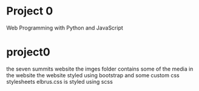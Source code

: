 # Project 0

Web Programming with Python and JavaScript


# project0

the seven summits website
the imges folder contains some of the media in the website
the website styled using bootstrap and some custom css stylesheets
elbrus.css is styled using scss
